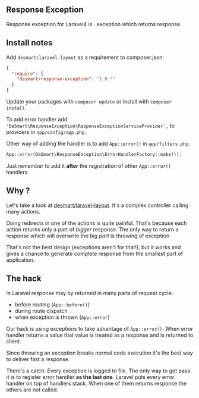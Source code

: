 ## Response Exception

Response exception for Laravel4 is.. exception which returns response.

## Install notes

Add `desmart\laravel-layout` as a requirement to composer.json:

```json
{
  "require": {
    "desmart/response-exception": "1.0.*"
  }
}
```

Update your packages with `composer update` or install with `composer install`.

To add error handler add `'DeSmart\ResponseException\ResponseExceptionServiceProvider',` to providers in `app/config/app.php`.

Other way of adding the handler is to add `App::error()` in `app/filters.php`: 

```php
App::error(DeSmart\ResponseException\ErrorHandlerFactory::make());
```

Just remember to add it **after** the registration of other `App::error()` handlers.

## Why ?

Let's take a look at [desmart/laravel-layout](https://github.com/DeSmart/laravel-layout).  It's a complex controller calling many actions.

Doing redirects in one of the actions is quite painful. That's because each action returns only a part of *bigger* response.
The only way to return a response which will overwrite the *big part* is throwing of exception.

That's not the best design (exceptions aren't for that!), but it works and gives a chance to generate complete response from the smallest part of application.

## The hack

In Laravel response may by returned in many parts of request cycle:

* before routing (`App::before()`)
* during route dispatch
* when exception is thrown (`App::error`)

Our hack is using exceptions to take advantage of `App::error()`. When error handler returns a value that value is treated as a response and is returned to client. 

Since throwing an exception breaks normal code execution it's the best way to deliver fast a response.

There's a catch. Every exception is logged to file. The only way to get pass it is to register error handler **as the last one**.
Laravel puts every error handler on top of handlers stack. When one of them returns response the others are not called.

